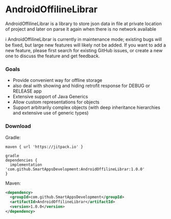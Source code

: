 # AndroidOffilineLibrar

AndroidOffilineLibrar is a library to store json data in file at private location of project and later on parse it again when there is no network available 



:information_source: AndroidOffilineLibrar is currently in maintenance mode; existing bugs will be fixed, but large new features will likely not be added. If you want to add a new feature, please first search for existing GitHub issues, or create a new one to discuss the feature and get feedback.

### Goals
* Provide convenient way for offline storage 
* also deal with showing and hiding retrofit response for DEBUG or RELEASE app  
* Extensive support of Java Generics
* Allow custom representations for objects
* Support arbitrarily complex objects (with deep inheritance hierarchies and extensive use of generic types)

### Download

Gradle:
```
maven { url 'https://jitpack.io' }

gradle
dependencies {
  implementation 'com.github.SmartAppsDevelopment:AndroidOffilineLibrar:1.0.0'
}
```

Maven:
```xml
<dependency>
  <groupId>com.github.SmartAppsDevelopment</groupId>
  <artifactId>AndroidOffilineLibrar</artifactId>
  <version>1.0.0</version>
</dependency>
```